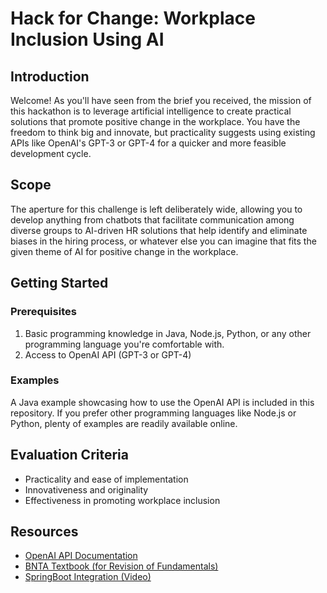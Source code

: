 # Hack for Change: Workplace Inclusion Using AI

## Introduction
Welcome! As you'll have seen from the brief you received, the mission of this hackathon is to leverage artificial intelligence to create practical solutions that promote positive change in the workplace. You have the freedom to think big and innovate, but practicality suggests using existing APIs like OpenAI's GPT-3 or GPT-4 for a quicker and more feasible development cycle.

## Scope
The aperture for this challenge is left deliberately wide, allowing you to develop anything from chatbots that facilitate communication among diverse groups to AI-driven HR solutions that help identify and eliminate biases in the hiring process, or whatever else you can imagine that fits the given theme of AI for positive change in the workplace.

## Getting Started

### Prerequisites
1. Basic programming knowledge in Java, Node.js, Python, or any other programming language you're comfortable with.
2. Access to OpenAI API (GPT-3 or GPT-4)

### Examples
A Java example showcasing how to use the OpenAI API is included in this repository. If you prefer other programming languages like Node.js or Python, plenty of examples are readily available online.

## Evaluation Criteria
- Practicality and ease of implementation
- Innovativeness and originality
- Effectiveness in promoting workplace inclusion

## Resources
- [OpenAI API Documentation](https://beta.openai.com/docs/)
- [BNTA Textbook (for Revision of Fundamentals)](https://brightnetwork-technology-academy.github.io/curriculum/)
- [SpringBoot Integration (Video)](https://www.youtube.com/watch?v=HlDkuFy8xRM)

